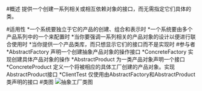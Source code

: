#概述
    提供一个创建一系列相关或相互依赖对象的接口，而无需指定它们具体的类。
    
#适用性
    *一个系统要独立于它的产品的创建、组合和表示时
    *一个系统要由多个产品系列中的一个来配置时
    *当你要强调一系列相关的产品对象的设计以便进行联合使用时
    *当你提供一个产品类库，而只想显示它们的接口而不是实现时
#参与者
    *AbstractFactory 声明一个创建抽象产品对象的操作接口
    *ConcreteFactory 实现创建具体产品对象的操作
    *AbstractProduct 为一类产品对象声明一个接口
    *ConcreteProduct 定义一个将被相应的具体工厂创建的产品对象。实现AbstractProduct接口
    *ClientTest 仅使用由AbstractFactory和AbstractProduct类声明的接口
#类图
![抽象工厂类图](../AbstractFactory.jpg)